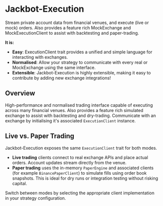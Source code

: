 # Jackbot-Execution
Stream private account data from financial venues, and execute (live or mock) orders. Also provides
a feature rich MockExchange and MockExecutionClient to assist with backtesting and paper-trading.

**It is:**
* **Easy**: ExecutionClient trait provides a unified and simple language for interacting with exchanges.
* **Normalised**: Allow your strategy to communicate with every real or MockExchange using the same interface.
* **Extensible**: Jackbot-Execution is highly extensible, making it easy to contribute by adding new exchange integrations!

## Overview
High-performance and normalised trading interface capable of executing across many financial venues. Also provides
a feature rich simulated exchange to assist with backtesting and dry-trading. Communicate with an exchange by
initialising it's associated `ExecutionClient` instance.

## Live vs. Paper Trading

Jackbot-Execution exposes the same `ExecutionClient` trait for both modes.

- **Live trading** clients connect to real exchange APIs and place actual
  orders. Account updates stream directly from the venue.
- **Paper trading** uses the in-memory `PaperEngine` and associated clients
  (for example `BinancePaperClient`) to simulate fills using order book
  snapshots. This is ideal for dry runs or integration testing without
  risking capital.

Switch between modes by selecting the appropriate client implementation in your
strategy configuration.
